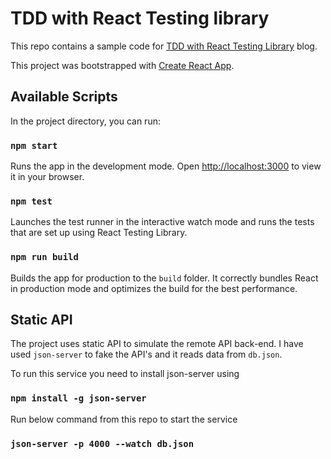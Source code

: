 # TDD with React Testing library

This repo contains a sample code for [TDD with React Testing Library](https://www.mohanraj.dev/blogs/tdd-with-react-testing-library-component-testing) blog.

This project was bootstrapped with [Create React App](https://github.com/facebook/create-react-app).

## Available Scripts

In the project directory, you can run:

### `npm start`

Runs the app in the development mode. Open [http://localhost:3000](http://localhost:3000) to view it in your browser.

### `npm test`

Launches the test runner in the interactive watch mode and runs the tests that are set up using React Testing Library.

### `npm run build`

Builds the app for production to the `build` folder. It correctly bundles React in production mode and optimizes the build for the best performance.

## Static API

The project uses static API to simulate the remote API back-end. I have used `json-server` to fake the API's and it reads data from `db.json`.

To run this service you need to install json-server using

### `npm install -g json-server`

Run below command from this repo to start the service

### `json-server -p 4000 --watch db.json`
